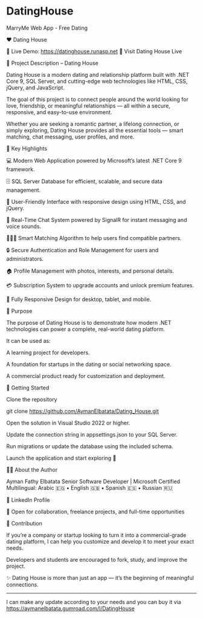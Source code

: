 # DatingHouse
MarryMe Web App - Free Dating

❤️ Dating House

📌 Live Demo: https://datinghouse.runasp.net
🔗 Visit Dating House Live


📖 Project Description – Dating House


Dating House is a modern dating and relationship platform built with .NET Core 9, SQL Server, and cutting-edge web technologies like HTML, CSS, jQuery, and JavaScript.

The goal of this project is to connect people around the world looking for love, friendship, or meaningful relationships — all within a secure, responsive, and easy-to-use environment.

Whether you are seeking a romantic partner, a lifelong connection, or simply exploring, Dating House provides all the essential tools — smart matching, chat messaging, user profiles, and more.

🌟 Key Highlights

💻 Modern Web Application powered by Microsoft’s latest .NET Core 9 framework.

🗄️ SQL Server Database for efficient, scalable, and secure data management.

💞 User-Friendly Interface with responsive design using HTML, CSS, and jQuery.

💬 Real-Time Chat System powered by SignalR for instant messaging and voice sounds.

🧑‍🤝‍🧑 Smart Matching Algorithm to help users find compatible partners.

🔒 Secure Authentication and Role Management for users and administrators.

🏠 Profile Management with photos, interests, and personal details.

💳 Subscription System to upgrade accounts and unlock premium features.

📱 Fully Responsive Design for desktop, tablet, and mobile.

🎯 Purpose

The purpose of Dating House is to demonstrate how modern .NET technologies can power a complete, real-world dating platform.

It can be used as:

A learning project for developers.

A foundation for startups in the dating or social networking space.

A commercial product ready for customization and deployment.

🚀 Getting Started

Clone the repository

git clone https://github.com/AymanElbatata/Dating_House.git


Open the solution in Visual Studio 2022 or higher.

Update the connection string in appsettings.json to your SQL Server.

Run migrations or update the database using the included schema.

Launch the application and start exploring 💖


👨‍💻 About the Author

Ayman Fathy Elbatata
Senior Software Developer | Microsoft Certified
Multilingual: Arabic 🇪🇬 • English 🇬🇧 • Spanish 🇪🇸 • Russian 🇷🇺

🔗 LinkedIn Profile

💼 Open for collaboration, freelance projects, and full-time opportunities

🤝 Contribution

If you’re a company or startup looking to turn it into a commercial-grade dating platform, I can help you customize and develop it to meet your exact needs.

Developers and students are encouraged to fork, study, and improve the project.

✨ Dating House is more than just an app — it’s the beginning of meaningful connections.

------
I can make any update according to your needs and you can buy it via https://aymanelbatata.gumroad.com/l/DatingHouse
